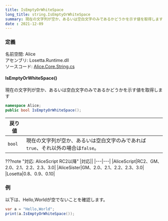 ```yaml
---
title: IsEmptyOrWhiteSpace
long_title: string.IsEmptyOrWhiteSpace
summary: 現在の文字列が空か、あるいは空白文字のみであるかどうかを示す値を取得します
date : 2021-12-09
---
```


### 定義
名前空間: Alice<br/>
アセンブリ: Losetta.Runtime.dll<br/>
ソースコード: [Alice.Core.String.cs](https://github.com/WSOFT-Project/Losetta/blob/master/Losetta.Runtime/Core/Extension/Alice.Core.String.cs)

#### IsEmptyOrWhiteSpace()

現在の文字列が空か、あるいは空白文字のみであるかどうかを示す値を取得します

```cs title="AliceScript"
namespace Alice;
public bool IsEmptyOrWhiteSpace();
```

|戻り値| |
|-|-|
|`bool`|現在の文字列が空か、あるいは空白文字のみであれば`true`、それ以外の場合は`false`。|

???note "対応: AliceScript RC2以降"
    |対応||
    |---|---|
    |AliceScript|RC2、GM、2.0、2.1、2.2、2.3、3.0|
    |AliceSister|GM、2.0、2.1、2.2、2.3、3.0|
    |Losetta|0.8、0.9、0.10|

### 例
以下は、Hello,Worldが空でないことを確認します。

```cs title="AliceScript"
var a = "Hello,World";
print(a.IsEmptyOrWhiteSpace()); 
```
